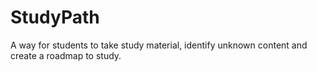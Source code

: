 # StudyPath
A way for students to take study material, identify unknown content and create a roadmap to study.
